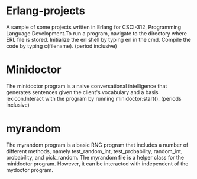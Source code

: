 # Erlang-projects
A sample of some projects written in Erlang for CSCI-312, Programming Language Development.To run a program, navigate to the directory where ERL file is stored. Initialize the erl shell by typing erl in the cmd. Compile the code by typing c(filename). (period inclusive)

# Minidoctor
The minidoctor program is a naive conversational intelligence that generates sentences given the client's vocabulary and a basis lexicon.Interact with the program by running minidoctor:start(). (periods inclusive)

# myrandom
The myrandom program is a basic RNG program that includes a number of different methods, namely test_random_int, test_probability, random_int, probability, and pick_random. The myrandom file is a helper class for the minidoctor program. However, it can be interacted with independent of the mydoctor program.
